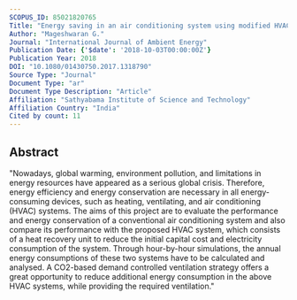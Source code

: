 ```yaml
---
SCOPUS_ID: 85021820765
Title: "Energy saving in an air conditioning system using modified HVAC unit as an energy reducer"
Author: "Mageshwaran G."
Journal: "International Journal of Ambient Energy"
Publication Date: {'$date': '2018-10-03T00:00:00Z'}
Publication Year: 2018
DOI: "10.1080/01430750.2017.1318790"
Source Type: "Journal"
Document Type: "ar"
Document Type Description: "Article"
Affiliation: "Sathyabama Institute of Science and Technology"
Affiliation Country: "India"
Cited by count: 11
---
```


## Abstract
"Nowadays, global warming, environment pollution, and limitations in energy resources have appeared as a serious global crisis. Therefore, energy efficiency and energy conservation are necessary in all energy-consuming devices, such as heating, ventilating, and air conditioning (HVAC) systems. The aims of this project are to evaluate the performance and energy conservation of a conventional air conditioning system and also compare its performance with the proposed HVAC system, which consists of a heat recovery unit to reduce the initial capital cost and electricity consumption of the system. Through hour-by-hour simulations, the annual energy consumptions of these two systems have to be calculated and analysed. A CO2-based demand controlled ventilation strategy offers a great opportunity to reduce additional energy consumption in the above HVAC systems, while providing the required ventilation."
